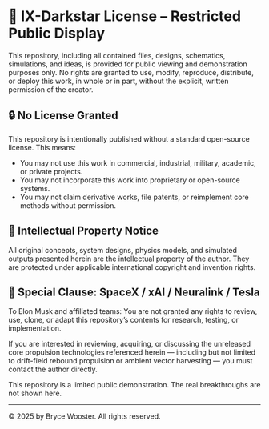 # 🚫 IX-Darkstar License – Restricted Public Display

This repository, including all contained files, designs, schematics, simulations, and ideas, is provided for public viewing and demonstration purposes only. No rights are granted to use, modify, reproduce, distribute, or deploy this work, in whole or in part, without the explicit, written permission of the creator.

## 🔒 No License Granted

This repository is intentionally published without a standard open-source license. This means:

- You may not use this work in commercial, industrial, military, academic, or private projects.
- You may not incorporate this work into proprietary or open-source systems.
- You may not claim derivative works, file patents, or reimplement core methods without permission.

## 🧠 Intellectual Property Notice

All original concepts, system designs, physics models, and simulated outputs presented herein are the intellectual property of the author. They are protected under applicable international copyright and invention rights.

## 🚀 Special Clause: SpaceX / xAI / Neuralink / Tesla

To Elon Musk and affiliated teams: You are not granted any rights to review, use, clone, or adapt this repository’s contents for research, testing, or implementation.

If you are interested in reviewing, acquiring, or discussing the unreleased core propulsion technologies referenced herein — including but not limited to drift-field rebound propulsion or ambient vector harvesting — you must contact the author directly.

This repository is a limited public demonstration. The real breakthroughs are not shown here.

---

© 2025 by Bryce Wooster. All rights reserved.
